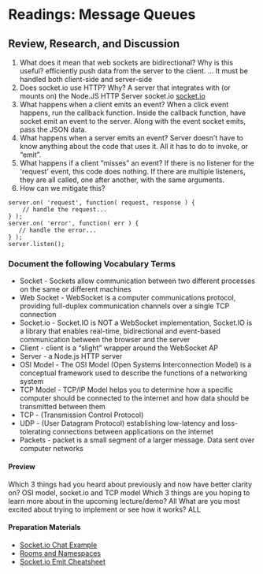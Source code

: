 # Readings: Message Queues

## Review, Research, and Discussion

1. What does it mean that web sockets are bidirectional? Why is this useful? efficiently push data from the server to the client. ... It must be handled both client-side and server-side
2. Does socket.io use HTTP? Why? A server that integrates with (or mounts on) the Node.JS HTTP Server socket.io [socket.io](https://socket.io/get-started/chat/)
3. What happens when a client emits an event? When a click event happens, run the callback function. Inside the callback function, have socket emit an event to the server. Along with the event socket emits, pass the JSON data.
4. What happens when a server emits an event? Server doesn’t have to know anything about the code that uses it. All it has to do to invoke, or “emit”.
5. What happens if a client “misses” an event? If there is no listener for the 'request' event, this code does nothing. If there are multiple listeners, they are all called, one after another, with the same arguments.
6. How can we mitigate this? 
```
server.on( 'request', function( request, response ) {
    // handle the request...
} );
server.on( 'error', function( err ) {
   // handle the error...
} );
server.listen();
```

### Document the following Vocabulary Terms

+ Socket - Sockets allow communication between two different processes on the same or different machines 
+ Web Socket - WebSocket is a computer communications protocol, providing full-duplex communication channels over a single TCP connection
+ Socket.io - Socket.IO is NOT a WebSocket implementation, Socket.IO is a library that enables real-time, bidirectional and event-based communication between the browser and the server
+ Client - client is a “slight” wrapper around the WebSocket AP
+ Server - a Node.js HTTP server
+ OSI Model - The OSI Model (Open Systems Interconnection Model) is a conceptual framework used to describe the functions of a networking system
+ TCP Model -  TCP/IP Model helps you to determine how a specific computer should be connected to the internet and how data should be transmitted between them
+ TCP - (Transmission Control Protocol)
+ UDP - (User Datagram Protocol) establishing low-latency and loss-tolerating connections between applications on the internet
+ Packets - packet is a small segment of a larger message. Data sent over computer networks

#### Preview

Which 3 things had you heard about previously and now have better clarity on? OSI model, socket.io and TCP model
Which 3 things are you hoping to learn more about in the upcoming lecture/demo? All
What are you most excited about trying to implement or see how it works? ALL

#### Preparation Materials

+ [Socket.io Chat Example](https://socket.io/get-started/chat/)
+ [Rooms and Namespaces](https://socket.io/docs/v3/rooms/index.html)
+ [Socket.io Emit Cheatsheet](https://socket.io/docs/v3/emit-cheatsheet/index.html)